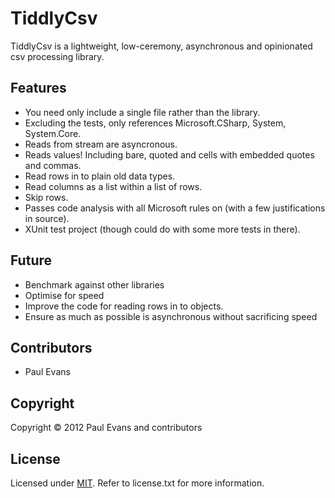# TiddlyCsv
TiddlyCsv is a lightweight, low-ceremony, asynchronous and opinionated csv processing library.

## Features
* You need only include a single file rather than the library.
* Excluding the tests, only references Microsoft.CSharp, System, System.Core.
* Reads from stream are asyncronous.
* Reads values!  Including bare, quoted and cells with embedded quotes and commas.
* Read rows in to plain old data types.
* Read columns as a list within a list of rows.
* Skip rows.
* Passes code analysis with all Microsoft rules on (with a few justifications in source).
* XUnit test project (though could do with some more tests in there).

## Future
* Benchmark against other libraries
* Optimise for speed
* Improve the code for reading rows in to objects.
* Ensure as much as possible is asynchronous without sacrificing speed

## Contributors
* Paul Evans

## Copyright

Copyright © 2012 Paul Evans and contributors

## License

Licensed under [MIT](http://www.opensource.org/licenses/mit-license.php "Read more about the MIT license form"). Refer to license.txt for more information.
